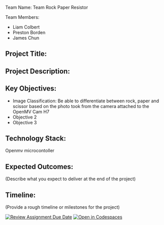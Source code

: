 
Team Name: 
Team Rock Paper Resistor

Team Members:
- Liam Colbert
- Preston Borden
- James Chun

## Project Title:

## Project Description:


## Key Objectives:
- Image Classification: Be able to differentiate between rock, paper and scissor based on the photo took from the camera attached to the OpenMV Cam H7
- Objective 2
- Objective 3

## Technology Stack:
Openmv microcontoller

## Expected Outcomes:
(Describe what you expect to deliver at the end of the project)

## Timeline:
(Provide a rough timeline or milestones for the project)

[![Review Assignment Due Date](https://classroom.github.com/assets/deadline-readme-button-22041afd0340ce965d47ae6ef1cefeee28c7c493a6346c4f15d667ab976d596c.svg)](https://classroom.github.com/a/Buol6fpg)
[![Open in Codespaces](https://classroom.github.com/assets/launch-codespace-2972f46106e565e64193e422d61a12cf1da4916b45550586e14ef0a7c637dd04.svg)](https://classroom.github.com/open-in-codespaces?assignment_repo_id=16852376)
